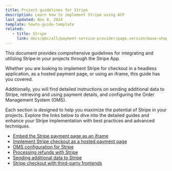 ```yaml
---
title: Project guidelines for Stripe
description: Learn how to implement Stripe using ACP
last_updated: Nov 8, 2024
template: howto-guide-template
related:
   - title: Stripe
     link: docs/pbc/all/payment-service-provider/page.version/base-shop/third-party-integrations/stripe/stripe.html
---
```


This document provides comprehensive guidelines for integrating and utilizing Stripe in your projects through the Stripe App.

Whether you are looking to implement Stripe for checkout in a headless application, as a hosted payment page, or using an iframe, this guide has you covered.

Additionally, you will find detailed instructions on sending additional data to Stripe, retrieving and using payment details, and configuring the Order Management System (OMS).

Each section is designed to help you maximize the potential of Stripe in your projects. Explore the links below to dive into the detailed guides and enhance your Stripe implementation with best practices and advanced techniques.


- [Embed the Stripe payment page as an iframe](/docs/pbc/all/payment-service-provider/latest/base-shop/third-party-integrations/stripe/project-guidelines-for-stripe/embed-the-stripe-payment-page-as-an-iframe.html)
- [Implement Stripe checkout as a hosted payment page](/docs/pbc/all/payment-service-provider/latest/base-shop/third-party-integrations/stripe/project-guidelines-for-stripe/project-prerequisites-for-implementing-Stripe-checkout-as-a-hosted-payment-page.html)
- [OMS configuration for Stripe](/docs/pbc/all/payment-service-provider/latest/base-shop/third-party-integrations/stripe/project-guidelines-for-stripe/oms-configuration-for-stripe.html)
- [Processing refunds with Stripe](/docs/pbc/all/payment-service-provider/latest/base-shop/third-party-integrations/stripe/project-guidelines-for-stripe/processing-refunds-with-stripe.html)
- [Sending additional data to Stripe](/docs/pbc/all/payment-service-provider/latest/base-shop/third-party-integrations/stripe/project-guidelines-for-stripe/sending-additional-data-to-stripe.html)
- [Stripe checkout with third-party frontends](/docs/pbc/all/payment-service-provider/latest/base-shop/third-party-integrations/stripe/project-guidelines-for-stripe/stripe-checkout-with-third-party-frontends.html)
